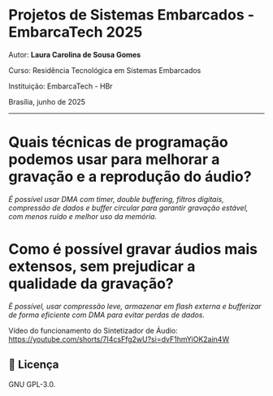 
# Projetos de Sistemas Embarcados - EmbarcaTech 2025

Autor: **Laura Carolina de Sousa Gomes**

Curso: Residência Tecnológica em Sistemas Embarcados

Instituição: EmbarcaTech - HBr

Brasília, junho de 2025

---
# Quais técnicas de programação podemos usar para melhorar a gravação e a reprodução do áudio?
*É possível usar DMA com timer, double buffering, filtros digitais, compressão de dados e buffer circular para garantir gravação estável, com menos ruído e melhor uso da memória.*

# Como é possível gravar áudios mais extensos, sem prejudicar a qualidade da gravação? 
*È possível, usar compressão leve, armazenar em flash externa e bufferizar de forma eficiente com DMA para evitar perdas de dados.*

Vídeo do funcionamento do Sintetizador de Áudio:  https://youtube.com/shorts/7I4csFfg2wU?si=dvF1hmYiOK2ain4W


## 📜 Licença
GNU GPL-3.0.


